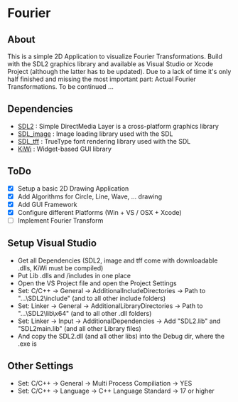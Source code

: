 Fourier
=======

About
-----

This is a simple 2D Application to visualize Fourier Transformations. Build with the SDL2 graphics library and available as Visual Studio or Xcode Project (although the latter has to be updated). Due to a lack of time it's only half finished and missing the most important part: Actual Fourier Transformations. To be continued ...

Dependencies
------------

- [SDL2](https://www.libsdl.org/download-2.0.php) : Simple DirectMedia Layer is a cross-platform graphics library
- [SDL_image](https://www.libsdl.org/projects/SDL_image/) : Image loading library used with the SDL
- [SDL_tff](https://www.libsdl.org/projects/SDL_ttf/) :  TrueType font rendering library used with the SDL
- [KiWi](https://github.com/mobius3/KiWi) : Widget-based GUI library

ToDo
----

- [X] Setup a basic 2D Drawing Application
- [X] Add Algorithms for Circle, Line, Wave, ... drawing
- [X] Add GUI Framework
- [X] Configure different Platforms (Win + VS / OSX + Xcode) 
- [ ] Implement Fourier Transform

Setup Visual Studio
-------------------

- Get all Dependencies (SDL2, image and tff come with downloadable .dlls, KiWi must be compiled)
- Put Lib .dlls and /includes in one place
- Open the VS Project file and open the Project Settings
- Set: C/C++ -> General -> AdditionalIncludeDirectories -> Path to "...\SDL2\include" (and to all other include folders)
- Set: Linker -> General -> AdditionalLibraryDirectories -> Path to "...\SDL2\lib\x64" (and to all other .dll folders)
- Set: Linker -> Input -> AdditionalDependencies -> Add "SDL2.lib" and "SDL2main.lib" (and all other Library files)
- And copy the SDL2.dll (and all other libs) into the Debug dir, where the .exe is

Other Settings
--------------

- Set: C/C++ -> General -> Multi Process Compiliation -> YES
- Set: C/C++ -> Language -> C++ Language Standard -> 17 or higher
